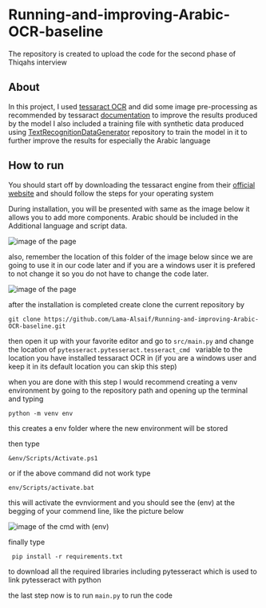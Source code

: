 # Running-and-improving-Arabic-OCR-baseline
The repository is created to upload the code for the second phase of Thiqahs interview  

## About 

In this project, I used [tessaract OCR](https://github.com/tesseract-ocr/tesseract#about) and did some image pre-processing as recommended by tessaract [documentation](https://tesseract-ocr.github.io/tessdoc/ImproveQuality.html) to improve the results produced by the model I also included a training file with synthetic data produced using [TextRecognitionDataGenerator](https://github.com/Belval/TextRecognitionDataGenerator) repository to train the model in it to further improve the results for especially the Arabic language 

## How to run 

You should start off by downloading the tessaract engine from their [official website](https://tesseract-ocr.github.io/tessdoc/Installation.html) and should follow the steps for your operating system 

During installation, you will be presented with same as the image below it allows you to add more components. Arabic should be included in the Additional language and script data.

![image of the page](https://github.com/Lama-Alsaif/Running-and-improving-Arabic-OCR-baseline/tree/main/readme_assets/1.png)

also, remember the location of this folder of the image below since we are going to use it in our code later and if you are a windows user it is prefered to not change it so you do not have to change the code later.

![image of the page](https://github.com/Lama-Alsaif/Running-and-improving-Arabic-OCR-baseline/tree/main/readme_assets/2.png)

after the installation is completed create clone the current repository by 

```
git clone https://github.com/Lama-Alsaif/Running-and-improving-Arabic-OCR-baseline.git
```

then open it up with your favorite editor and go to ```src/main.py``` 
and change the location of ```pytesseract.pytesseract.tesseract_cmd ``` variable to the location you have installed tessaract OCR in 
(if you are a windows user and keep it in its default location you can skip this step)

when you are done with this step I would recommend creating a venv environment by going to the repository path and opening up the terminal and typing 

```
python -m venv env
```
this creates a env folder where the new environment will be stored 

then type

``` 
&env/Scripts/Activate.ps1
```

or if the above command did not work type

```
env/Scripts/activate.bat
```
this will activate the evnviorment and you should see the (env) at the begging of your commend line, like the picture below 

![image of the cmd with (env)](https://github.com/Lama-Alsaif/Running-and-improving-Arabic-OCR-baseline/tree/main/readme_assets/3.png)

finally type  
```
 pip install -r requirements.txt
```
to download all the required libraries including pytesseract which is used to link pytesseract with python

the last step now is to  run ```main.py``` to run the code 



